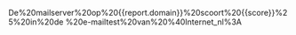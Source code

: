 De%20mailserver%20op%20{{report.domain}}%20scoort%20{{score}}%25%20in%20de
%20e-mailtest%20van%20%40Internet_nl%3A
